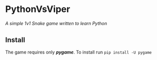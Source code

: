 # PythonVsViper
###### A simple 1v1 Snake game written to learn Python

## Install
The game requires only **_pygame_**.
To install run `pip install -U pygame`
